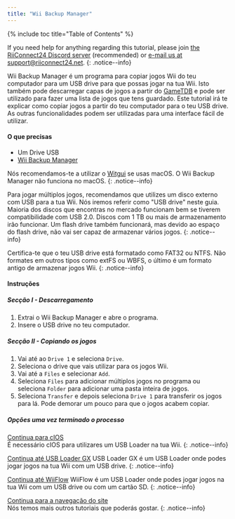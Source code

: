 ```yaml
---
title: "Wii Backup Manager"
---
```


{% include toc title="Table of Contents" %}

If you need help for anything regarding this tutorial, please join [the RiiConnect24 Discord server](https://discord.gg/rc24) (recommended) or [e-mail us at support@riiconnect24.net](mailto:support@riiconnect24.net).
{: .notice--info}

Wii Backup Manager é um programa para copiar jogos Wii do teu computador para um USB drive para que possas jogar na tua Wii. Isto também pode descarregar capas de jogos a partir do [GameTDB](https://gametdb.com/) e pode ser utilizado para fazer uma lista de jogos que tens guardado. Este tutorial irá te explicar como copiar jogos a partir do teu computador para o teu USB drive. As outras funcionalidades podem ser utilizadas para uma interface fácil de utilizar.
#### O que precisas

* Um Drive USB
* [Wii Backup Manager](https://static.wiidatabase.de/Wii-Backup-Manager.zip)

Nós recomendamos-te a utilizar o [Witgui](https://desairem.com/wordpress/category/witgui-download/) se usas macOS. O Wii Backup Manager não funciona no macOS.
{: .notice--info}

Para jogar múltiplos jogos, recomendamos que utilizes um disco externo com USB para a tua Wii. Nós iremos referir como "USB drive" neste guia. Maioria dos discos que encontras no mercado funcionam bem se tiverem compatibilidade com USB 2.0. Discos com 1 TB ou mais de armazenamento irão funcionar. Um flash drive também funcionará, mas devido ao espaço do flash drive, não vai ser capaz de armazenar vários jogos.
{: .notice--info}

Certifica-te que o teu USB drive está formatado como FAT32 ou NTFS. Não formates em outros tipos como extFS ou WBFS, o último é um formato antigo de armazenar jogos Wii.
{: .notice--info}

#### Instruções

##### Secção I - Descarregamento

1. Extrai o Wii Backup Manager e abre o programa.
2. Insere o USB drive no teu computador.

##### Secção II - Copiando os jogos

1. Vai até ao `Drive 1` e seleciona `Drive`.
2. Seleciona o drive que vais utilizar para os jogos Wii.
3. Vai até a `Files` e selecionar `Add`.
4. Seleciona `Files` para adicionar múltiplos jogos no programa ou seleciona `Folder` para adicionar uma pasta inteira de jogos.
5. Seleciona `Transfer` e depois seleciona `Drive 1` para transferir os jogos para lá. Pode demorar um pouco para que o jogos acabem copiar.

##### Opções uma vez terminado o processo

[Continua para cIOS](cios)<br> É necessário cIOS para utilizares um USB Loader na tua Wii.
{: .notice--info}

[Continua até USB Loader GX](usbloadergx) USB Loader GX é um USB Loader onde podes jogar jogos na tua Wii com um USB drive.
{: .notice--info}

[Continua até WiiFlow](wiiflow) WiiFlow é um USB Loader onde podes jogar jogos na tua Wii com um USB drive ou com um cartão SD.
{: .notice--info}

[Continua para a navegação do site](site-navigation)<br> Nós temos mais outros tutoriais que poderás gostar.
{: .notice--info}
